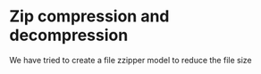 # Zip compression and decompression
We have tried to create a file zzipper model to reduce the file size
